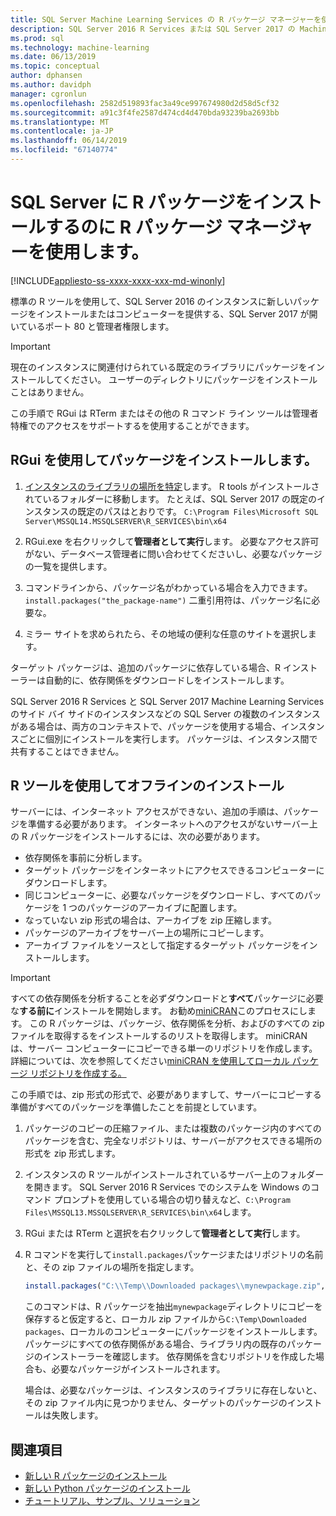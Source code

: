 ```yaml
---
title: SQL Server Machine Learning Services の R パッケージ マネージャーを使用して、
description: SQL Server 2016 R Services または SQL Server 2017 の Machine Learning Services (In-database) に新しい R パッケージを追加するのにには、install.packages などの標準の R コマンドを使用します。
ms.prod: sql
ms.technology: machine-learning
ms.date: 06/13/2019
ms.topic: conceptual
author: dphansen
ms.author: davidph
manager: cgronlun
ms.openlocfilehash: 2582d519893fac3a49ce997674980d2d58d5cf32
ms.sourcegitcommit: a91c3f4fe2587d474cd4d470bda93239ba2693bb
ms.translationtype: MT
ms.contentlocale: ja-JP
ms.lasthandoff: 06/14/2019
ms.locfileid: "67140774"
---
```

# <a name="use-r-package-managers-to-install-r-packages-on-sql-server"></a>SQL Server に R パッケージをインストールするのに R パッケージ マネージャーを使用します。
[!INCLUDE[appliesto-ss-xxxx-xxxx-xxx-md-winonly](../../includes/appliesto-ss-xxxx-xxxx-xxx-md-winonly.md)]

標準の R ツールを使用して、SQL Server 2016 のインスタンスに新しいパッケージをインストールまたはコンピューターを提供する、SQL Server 2017 が開いているポート 80 と管理者権限します。

> [!IMPORTANT] 
> 現在のインスタンスに関連付けられている既定のライブラリにパッケージをインストールしてください。 ユーザーのディレクトリにパッケージをインストールことはありません。

この手順で RGui は RTerm またはその他の R コマンド ライン ツールは管理者特権でのアクセスをサポートするを使用することができます。

## <a name="install-a-package-using-rgui"></a>RGui を使用してパッケージをインストールします。

1. [インスタンスのライブラリの場所を特定](../package-management/default-packages.md)します。 R tools がインストールされているフォルダーに移動します。 たとえば、SQL Server 2017 の既定のインスタンスの既定のパスはとおりです。 `C:\Program Files\Microsoft SQL Server\MSSQL14.MSSQLSERVER\R_SERVICES\bin\x64`

1. RGui.exe を右クリックして**管理者として実行**します。 必要なアクセス許可がない、データベース管理者に問い合わせてくださいし、必要なパッケージの一覧を提供します。

1. コマンドラインから、パッケージ名がわかっている場合を入力できます。`install.packages("the_package-name")` 二重引用符は、パッケージ名に必要な。

1. ミラー サイトを求められたら、その地域の便利な任意のサイトを選択します。

ターゲット パッケージは、追加のパッケージに依存している場合、R インストーラーは自動的に、依存関係をダウンロードしをインストールします。

SQL Server 2016 R Services と SQL Server 2017 Machine Learning Services のサイド バイ サイドのインスタンスなどの SQL Server の複数のインスタンスがある場合は、両方のコンテキストで、パッケージを使用する場合、インスタンスごとに個別にインストールを実行します。 パッケージは、インスタンス間で共有することはできません。

## <a name = "bkmk_offlineInstall"></a> R ツールを使用してオフラインのインストール

サーバーには、インターネット アクセスができない、追加の手順は、パッケージを準備する必要があります。 インターネットへのアクセスがないサーバー上の R パッケージをインストールするには、次の必要があります。

+ 依存関係を事前に分析します。
+ ターゲット パッケージをインターネットにアクセスできるコンピューターにダウンロードします。
+ 同じコンピューターに、必要なパッケージをダウンロードし、すべてのパッケージを 1 つのパッケージのアーカイブに配置します。
+ なっていない zip 形式の場合は、アーカイブを zip 圧縮します。
+ パッケージのアーカイブをサーバー上の場所にコピーします。
+ アーカイブ ファイルをソースとして指定するターゲット パッケージをインストールします。

> [!IMPORTANT] 
>  すべての依存関係を分析することを必ずダウンロードと**すべて**パッケージに必要な**する前に**インストールを開始します。 お勧め[miniCRAN](https://mran.microsoft.com/package/miniCRAN)このプロセスにします。 この R パッケージは、パッケージ、依存関係を分析、およびのすべての zip ファイルを取得するをインストールするのリストを取得します。 miniCRAN は、サーバー コンピューターにコピーできる単一のリポジトリを作成します。 詳細については、次を参照してください[miniCRAN を使用してローカル パッケージ リポジトリを作成する。](create-a-local-package-repository-using-minicran.md)

この手順では、zip 形式の形式で、必要がありますして、サーバーにコピーする準備がすべてのパッケージを準備したことを前提としています。

1. パッケージのコピーの圧縮ファイル、または複数のパッケージ内のすべてのパッケージを含む、完全なリポジトリは、サーバーがアクセスできる場所の形式を zip 形式します。

2. インスタンスの R ツールがインストールされているサーバー上のフォルダーを開きます。 SQL Server 2016 R Services でのシステムを Windows のコマンド プロンプトを使用している場合の切り替えなど、`C:\Program Files\MSSQL13.MSSQLSERVER\R_SERVICES\bin\x64`します。

3. RGui または RTerm と選択を右クリックして**管理者として実行**します。

4. R コマンドを実行して`install.packages`パッケージまたはリポジトリの名前と、その zip ファイルの場所を指定します。

    ```R
    install.packages("C:\\Temp\\Downloaded packages\\mynewpackage.zip", repos=NULL)
    ```

    このコマンドは、R パッケージを抽出`mynewpackage`ディレクトリにコピーを保存すると仮定すると、ローカル zip ファイルから`C:\Temp\Downloaded packages`、ローカルのコンピューターにパッケージをインストールします。 パッケージにすべての依存関係がある場合、ライブラリ内の既存のパッケージのインストーラーを確認します。 依存関係を含むリポジトリを作成した場合も、必要なパッケージがインストールされます。

    場合は、必要なパッケージは、インスタンスのライブラリに存在しないと、その zip ファイル内に見つかりません、ターゲットのパッケージのインストールは失敗します。

## <a name="see-also"></a>関連項目

+ [新しい R パッケージのインストール](install-additional-r-packages-on-sql-server.md)
+ [新しい Python パッケージのインストール](../python/install-additional-python-packages-on-sql-server.md)
+ [チュートリアル、サンプル、ソリューション](../tutorials/machine-learning-services-tutorials.md)
